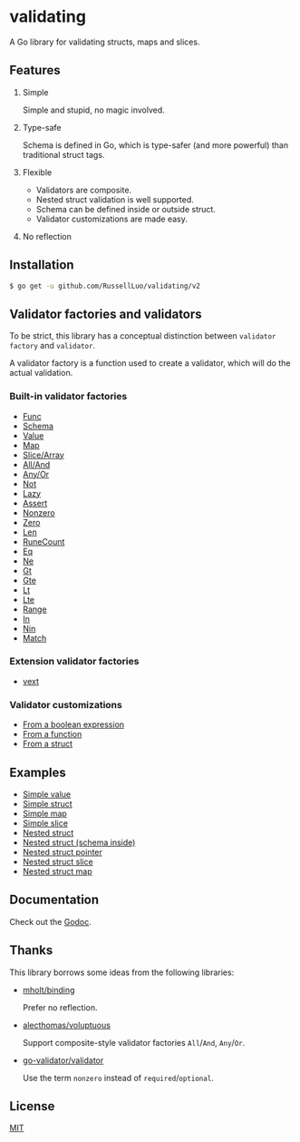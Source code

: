 # validating

A Go library for validating structs, maps and slices.


## Features

1. Simple

    Simple and stupid, no magic involved.

2. Type-safe

    Schema is defined in Go, which is type-safer (and more powerful) than traditional struct tags.

3. Flexible

    - Validators are composite.
    - Nested struct validation is well supported.
    - Schema can be defined inside or outside struct.
    - Validator customizations are made easy.

4. No reflection


## Installation


```bash
$ go get -u github.com/RussellLuo/validating/v2
```


## Validator factories and validators

To be strict, this library has a conceptual distinction between `validator factory` and `validator`.

A validator factory is a function used to create a validator, which will do the actual validation.

### Built-in validator factories

- [Func](https://pkg.go.dev/github.com/RussellLuo/validating/v2#Func)
- [Schema](https://pkg.go.dev/github.com/RussellLuo/validating/v2#Schema)
- [Value](https://pkg.go.dev/github.com/RussellLuo/validating/v2#Value)
- [Map](https://pkg.go.dev/github.com/RussellLuo/validating/v2#Map)
- [Slice/Array](https://pkg.go.dev/github.com/RussellLuo/validating/v2#Slice)
- [All/And](https://pkg.go.dev/github.com/RussellLuo/validating/v2#All)
- [Any/Or](https://pkg.go.dev/github.com/RussellLuo/validating/v2#Any)
- [Not](https://pkg.go.dev/github.com/RussellLuo/validating/v2#Not)
- [Lazy](https://pkg.go.dev/github.com/RussellLuo/validating/v2#Lazy)
- [Assert](https://pkg.go.dev/github.com/RussellLuo/validating/v2#Assert)
- [Nonzero](https://pkg.go.dev/github.com/RussellLuo/validating/v2#Nonzero)
- [Zero](https://pkg.go.dev/github.com/RussellLuo/validating/v2#Zero)
- [Len](https://pkg.go.dev/github.com/RussellLuo/validating/v2#Len)
- [RuneCount](https://pkg.go.dev/github.com/RussellLuo/validating/v2#RuneCount)
- [Eq](https://pkg.go.dev/github.com/RussellLuo/validating/v2#Eq)
- [Ne](https://pkg.go.dev/github.com/RussellLuo/validating/v2#Ne)
- [Gt](https://pkg.go.dev/github.com/RussellLuo/validating/v2#Gt)
- [Gte](https://pkg.go.dev/github.com/RussellLuo/validating/v2#Gte)
- [Lt](https://pkg.go.dev/github.com/RussellLuo/validating/v2#Lt)
- [Lte](https://pkg.go.dev/github.com/RussellLuo/validating/v2#Lte)
- [Range](https://pkg.go.dev/github.com/RussellLuo/validating/v2#Range)
- [In](https://pkg.go.dev/github.com/RussellLuo/validating/v2#In)
- [Nin](https://pkg.go.dev/github.com/RussellLuo/validating/v2#Nin)
- [Match](https://pkg.go.dev/github.com/RussellLuo/validating/v2#Match)

### Extension validator factories

- [vext](https://github.com/RussellLuo/vext)

### Validator customizations

- [From a boolean expression](example_nested_struct_pointer_test.go#L24)
- [From a function](example_customizations_test.go#L32)
- [From a struct](example_customizations_test.go#L22-L26)


## Examples

- [Simple value](example_simple_value_test.go)
- [Simple struct](example_simple_struct_test.go)
- [Simple map](example_simple_map_test.go)
- [Simple slice](example_simple_slice_test.go)
- [Nested struct](example_nested_struct_test.go)
- [Nested struct (schema inside)](example_nested_struct_schema_inside_test.go)
- [Nested struct pointer](example_nested_struct_pointer_test.go)
- [Nested struct slice](example_nested_struct_slice_test.go)
- [Nested struct map](example_nested_struct_map_test.go)


## Documentation

Check out the [Godoc][1].


## Thanks

This library borrows some ideas from the following libraries:

- [mholt/binding][2]

    Prefer no reflection.

- [alecthomas/voluptuous][3]

    Support composite-style validator factories `All`/`And`, `Any`/`Or`.

- [go-validator/validator][4]

    Use the term `nonzero` instead of `required`/`optional`.


## License

[MIT][5]


[1]: https://pkg.go.dev/github.com/RussellLuo/validating/v2
[2]: https://github.com/mholt/binding
[3]: https://github.com/alecthomas/voluptuous
[4]: https://github.com/go-validator/validator
[5]: http://opensource.org/licenses/MIT
